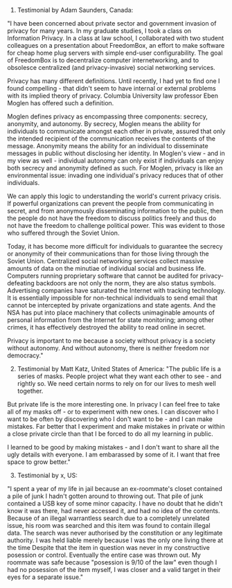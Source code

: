 1) Testimonial by Adam Saunders, Canada:

"I have been concerned about private sector and government invasion of privacy for many years. In my graduate studies, I took a class on Information Privacy. In a class at law school, I collaborated with two student colleagues on a presentation about FreedomBox, an effort to make software for cheap home plug servers with simple end-user configurability. The goal of FreedomBox is to decentralize computer internetworking, and to obsolesce centralized (and privacy-invasive) social networking services.

Privacy has many different definitions. Until recently, I had yet to find one I found compelling - that didn't seem to have internal or external problems with its implied theory of privacy. Columbia University law professor Eben Moglen has offered such a definition. 

Moglen defines privacy as encompassing three components: secrecy, anonymity, and autonomy. By secrecy, Moglen means the ability for individuals to communicate amongst each other in private, assured that only the intended recipient of the communication receives the contents of the message. Anonymity means the ability for an individual to disseminate messages in public without disclosing her identity. In Moglen's view - and in my view as well - individual autonomy can only exist if individuals can enjoy both secrecy and anonymity defined as such. For Moglen, privacy is like an environmental issue: invading one individual's privacy reduces that of other individuals.

We can apply this logic to understanding the world's current privacy crisis. If powerful organizations can prevent the people from communicating in secret, and from anonymously disseminating information to the public, then the people do not have the freedom to discuss politics freely and thus do not have the freedom to challenge political power. This was evident to those who suffered through the Soviet Union. 

Today, it has become more difficult for individuals to guarantee the secrecy or anonymity of their communications than for those living through the Soviet Union. Centralized social networking services collect massive amounts of data on the minutiae of individual social and business life. Computers running proprietary software that cannot be audited for privacy-defeating backdoors are not only the norm, they are also status symbols. Advertising companies have saturated the Internet with tracking technology. It is essentially impossible for non-technical individuals to send email that cannot be intercepted by private organizations and state agents. And the NSA has put into place machinery that collects unimaginable amounts of personal information from the Internet for state monitoring; among other crimes, it has effectively destroyed the ability to read online in secret.

Privacy is important to me because a society without privacy is a society without autonomy. And without autonomy, there is neither freedom nor democracy."



2) Testimonial by Matt Katz, United States of America:
"The public life is a series of masks. People project what they want each other to see - and rightly so. We need certain norms to rely on for our lives to mesh well together. 

But private life is the more interesting one. In privacy I can feel free to take all of my masks off - or to experiment with new ones. I can discover who I want to be often by discovering who I don't want to be - and I can make mistakes. Far better that I experiment and make mistakes in private or within a close private circle than that I be forced to do all my learning in public.

I learned to be good by making mistakes - and I don't want to share all the ugly details with everyone. I am embarassed by some of it. I want that free space to grow better."



3) Testimonial by x, US:

"I spent a year of my life in jail because an ex-roommate's closet contained a pile of junk I hadn't gotten around to throwing out. That pile of junk contained a USB key of some minor capacity. I have no doubt that he didn't know it was there, had never accessed it, and had no idea of the contents. Because of an illegal warrantless search due to a completely unrelated issue, his room was searched and this item was found to contain illegal data. The search was never authorised by the constitution or any legitimate authority. I was held liable merely because I was the only one living there at the time Despite that the item in question was never in my constructive posession or control. Eventually the entire case was thrown out. My roommate was safe because "posession is 9/10 of the law" even though I had no posession of the item myself, I was closer and a valid target in their eyes for a separate issue."
